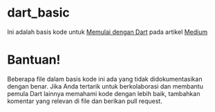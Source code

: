 # dart_basic
Ini adalah basis kode untuk 
<a href="https://medium.com/@as_habibie17/memulai-dengan-dart-7c4b96fc0ad">Memulai dengan Dart</a>  pada artikel <a href="https://medium.com/@as_habibie17">Medium</a>

 <h1>Bantuan!</h1>


Beberapa file dalam basis kode ini ada yang tidak didokumentasikan dengan benar. Jika Anda tertarik untuk berkolaborasi dan membantu pemula Dart lainnya memahami kode dengan lebih baik, tambahkan komentar yang relevan di file dan berikan pull request.
